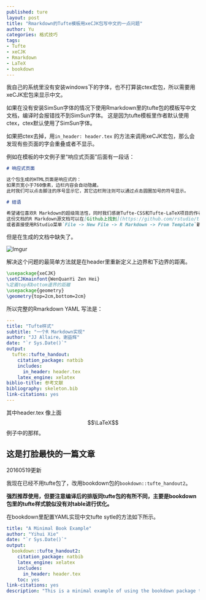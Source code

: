 ```yaml
---
published: ture
layout: post
title: "Rmarkdown的Tufte模板用xeCJK包写中文的一点问题"
author: Yu
categories: 格式技巧
tags:
- Tufte
- xeCJK
- Rmarkdown
- LaTeX
- bookdown
---
```


我自己的系统里没有安装windows下的字体，也不打算装ctex宏包，所以需要用xeCJK宏包来显示中文。

如果在没有安装SimSun字体的情况下使用Rmarkdown里的tufte包的模板写中文文档，编译时会报错找不到SimSun字体。
这是因为tufte模板里作者默认使用ctex，ctex默认使用了SimSun字体。

如果把ctex去掉，用`in_header: header.tex` 的方法来调用xeCJK宏包，那么会发现有些页面的字会重叠或者不显示。

例如在模板的中文例子里“响应式页面”后面有一段话：

```markdown
# 响应式页面

这个包生成的HTML页面是响应式的：
如果页宽小于760像素，边栏内容会自动隐藏。
此时我们可以点击脚注的序号显示它，其它边栏附注则可以通过点击圆圈加号的符号显示。

# 结语

希望诸位喜欢R Markdown的超级简洁性，同时我们感谢Tufte-CSS和Tufte-LaTeX项目的作者们，没有他们的辛勤劳动，就没有这个**tufte**包。
这份文档的R Markdown源文档可以在[Github上找到](https://github.com/rstudio/tufte/raw/master/inst/rmarkdown/templates/tufte_ctex/skeleton/skeleton.Rmd)，
或者直接使用RStudio菜单`File -> New File -> R Markdown -> From Template`新建一个文档，或直接从R里面打开这个Rmd文件：
```

但是在生成的文档中缺失了。

![Imgur](http://i.imgur.com/BsXTesC.png)


解决这个问题的最简单方法就是在header里重新定义上边界和下边界的距离。

```latex
\usepackage{xeCJK}  
\setCJKmainfont{WenQuanYi Zen Hei} 
%定義top和bottom邊界的距離
\usepackage{geometry}
\geometry{top=2cm,bottom=2cm}
```
所以完整的Rmarkdown YAML 写法是：

```YAML
---
title: "Tufte样式"
subtitle: "一个R Markdown实现"
author: "JJ Allaire，谢益辉"
date: "`r Sys.Date()`"
output:
  tufte::tufte_handout:
    citation_package: natbib
    includes:
      in_header: header.tex
    latex_engine: xelatex
biblio-title: 参考文献
bibliography: skeleton.bib
link-citations: yes
---

```

其中header.tex 像上面$$\LaTeX$$例子中的那样。


## 这是打脸最快的一篇文章

20160519更新

我现在已经不用tufte包了，改用bookdown包的`bookdown::tufte_handout2`。

**强烈推荐使用，但要注意编译后的排版同tufte包的有所不同，主要是bookdown包里的tufte样式貌似没有对table进行优化。**

在bookdown里配置YAML实现中文tufte sytle的方法如下所示。

```YAML
title: "A Minimal Book Example"
author: "Yihui Xie"
date: "`r Sys.Date()`"
output: 
  bookdown::tufte_handout2:
    citation_package: natbib
    latex_engine: xelatex
    includes: 
      in_header: header.tex
    toc: yes
link-citations: yes
description: "This is a minimal example of using the bookdown package to write a book."
```



